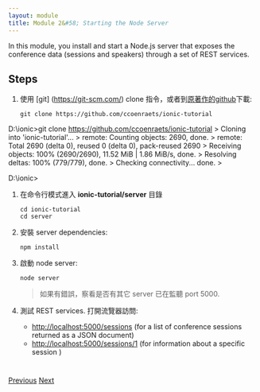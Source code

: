 ```yaml
---
layout: module
title: Module 2&#58; Starting the Node Server
---
```

In this module, you install and start a Node.js server that exposes the conference data (sessions and speakers) 
through a set of REST services.

## Steps

1. 使用 [git] (https://git-scm.com/) clone 指令，或者到[原著作的github](https://github.com/ccoenraets/ionic-tutorial/archive/master.zip)下載:

    ```
    git clone https://github.com/ccoenraets/ionic-tutorial
    ```

    > 
D:\ionic>git clone https://github.com/ccoenraets/ionic-tutorial
    > 
  Cloning into 'ionic-tutorial'...
    > 
remote: Counting objects: 2690, done.
    > 
remote: Total 2690 (delta 0), reused 0 (delta 0), pack-reused 2690
    > 
Receiving objects: 100% (2690/2690), 11.52 MiB | 1.86 MiB/s, done.
    > 
Resolving deltas: 100% (779/779), done.
    > 
Checking connectivity... done.
    > 
>
D:\ionic>

1. 在命令行模式進入 **ionic-tutorial/server** 目錄
 
    ```
    cd ionic-tutorial
    cd server
    ```


1. 安裝 server dependencies:

    ```
    npm install
    ```

1. 啟動 node server:

    ```
    node server
    ```
  
    > 如果有錯誤，察看是否有其它 server 已在監聽 port 5000.

1. 測試 REST services. 打開流覽器訪問:
    - [http://localhost:5000/sessions](http://localhost:5000/sessions) (for a list of conference sessions returned as a JSON document)
    - [http://localhost:5000/sessions/1](http://localhost:5000/sessions/1) (for information about a specific session )
  

<div class="row" style="margin-top:40px;">
<div class="col-sm-12">
<a href="install-ionic.html" class="btn btn-default"><i class="glyphicon glyphicon-chevron-left"></i> 
Previous</a>
<a href="create-ionic-application.html" class="btn btn-default pull-right">Next <i class="glyphicon 
glyphicon-chevron-right"></i></a>
</div>
</div>


